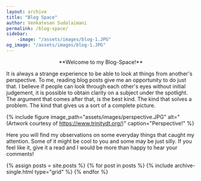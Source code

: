 ```yaml
---
layout: archive
title: "Blog Space"
author: Venkatesan Sudalaimani
permalink: /blog-space/
sidebar:
    -image: "/assets/images/blog-1.JPG"
og_image: "/assets/images/blog-1.JPG"
---
```




<div align ="center">**Welcome to my Blog-Space!**</div>

It is always a strange experience to be able to look at things from another's perspective. To me, reading blog posts give me an opportunity to do just that. I believe if people can look through each other's eyes without initial judgement, it is possible to obtain clarity on a subject under the spotlight. The argument that comes after that, is the best kind. The kind that solves a problem. The kind that gives us a sort of a complete picture. 


{% include figure image_path="assets/images/perspective.JPG" alt="(Artwork courtesy of https://www.trinitydt.org/)" caption="Perspective!" %}

Here you will find my observations on some everyday things that caught my attention. Some of it might be cool to you and some may be just silly. If you feel like it, give it a read and I would be more than happy to hear your comments!


<div class="grid__wrapper">
  {% assign posts = site.posts %}
  {% for post in posts %}
    {% include archive-single.html type="grid" %}
  {% endfor %}
</div>